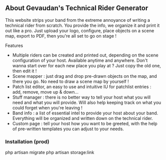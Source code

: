 ## About Gevaudan's Technical Rider Generator

This website strips your band from the extreme annoyance of writing a technical rider from scratch.
You provide the info, we organize it and print it out like a pro.
Just upload your logo, configure, place objects on a scene map, export to PDF, then you're all set to go on stage !

Features
- Multiple riders can be created and printed out, depending on the scene configuration of your host. Available anytime and anywhere. Don't wanna start over for each new place you play at ? Just copy the old one, then edit it !
- Scene mapper : just drag and drop pre-drawn objects on the map, and there you go. No need to draw a scene map by yourself !
- Patch list editor, an easy to use and intuitive IU for patchlist entries : add, remove, move up & down...
- Stuff manager : there is no better way to tell your host what you will need and what you will provide. Will also help keeping track on what you could forget when you're leaving !
- Band info : a list of essential intel to provide your host about your band. Everything will be organized and written down on the technical rider.
- Custom page : tell your host how you want to be greeted, with the help of pre-written templates you can adjust to your needs.


### Installation (prod)

php artisan migrate
php artisan storage:link

